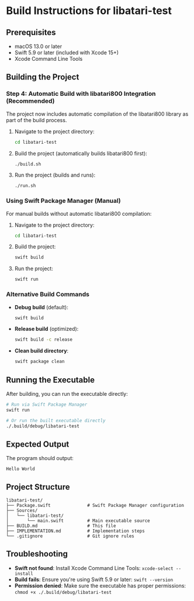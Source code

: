 # Build Instructions for libatari-test

## Prerequisites

- macOS 13.0 or later
- Swift 5.9 or later (included with Xcode 15+)
- Xcode Command Line Tools

## Building the Project

### Step 4: Automatic Build with libatari800 Integration (Recommended)

The project now includes automatic compilation of the libatari800 library as part of the build process.

1. Navigate to the project directory:
   ```bash
   cd libatari-test
   ```

2. Build the project (automatically builds libatari800 first):
   ```bash
   ./build.sh
   ```

3. Run the project (builds and runs):
   ```bash
   ./run.sh
   ```

### Using Swift Package Manager (Manual)

For manual builds without automatic libatari800 compilation:

1. Navigate to the project directory:
   ```bash
   cd libatari-test
   ```

2. Build the project:
   ```bash
   swift build
   ```

3. Run the project:
   ```bash
   swift run
   ```

### Alternative Build Commands

- **Debug build** (default):
  ```bash
  swift build
  ```

- **Release build** (optimized):
  ```bash
  swift build -c release
  ```

- **Clean build directory**:
  ```bash
  swift package clean
  ```

## Running the Executable

After building, you can run the executable directly:

```bash
# Run via Swift Package Manager
swift run

# Or run the built executable directly
./.build/debug/libatari-test
```

## Expected Output

The program should output:
```
Hello World
```

## Project Structure

```
libatari-test/
├── Package.swift              # Swift Package Manager configuration
├── Sources/
│   └── libatari-test/
│       └── main.swift         # Main executable source
├── BUILD.md                   # This file
├── IMPLEMENTATION.md          # Implementation steps
└── .gitignore                 # Git ignore rules
```

## Troubleshooting

- **Swift not found**: Install Xcode Command Line Tools: `xcode-select --install`
- **Build fails**: Ensure you're using Swift 5.9 or later: `swift --version`
- **Permission denied**: Make sure the executable has proper permissions: `chmod +x ./.build/debug/libatari-test`